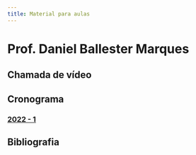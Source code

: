 ```yaml
---
title: Material para aulas
---
```


# Prof. Daniel Ballester Marques

## Chamada de vídeo



## Cronograma

### [2022 - 1](2022-1/cronograma.pdf)

## Bibliografia



